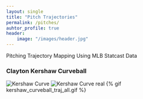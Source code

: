 ```yaml
---
layout: single
title: "Pitch Trajectories"
permalink: /pitches/
auhtor_profile: true 
header:
	image: "/images/header.jpg"
---
```

Pitching Trajectory Mapping Using MLB Statcast Data

### Clayton Kershaw Curveball
![Kershaw Curve](/images/pitch_traj/kershaw_curveball_traj_all.gif)
![Kershaw Curve real](/images/pitch_traj/kershaw_curveball.gif)
 {% gif kershaw_curveball_traj_all.gif %}

